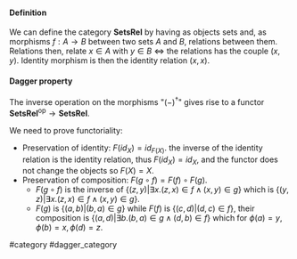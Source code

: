 
#### Definition
We can define the category **SetsRel** by having as objects sets and, as morphisms $f: A \rightarrow B$ between two sets $A$ and $B$, relations between them.
Relations then, relate $x\in A$ with $y \in B$ $\iff$ the relations has the couple $(x, y)$.
Identity morphism is then the identity relation $(x, x)$.

#### Dagger property

The inverse operation on the morphisms "$(-)^\dagger$" gives rise to a functor $\textbf{SetsRel}^\text{op} \rightarrow \textbf{SetsRel}$.

We need to prove functoriality:

- Preservation of identity: $F(id_X)=id_{F(X)}$. the inverse of the identity relation is the identity relation, thus $F(id_X) = id_X$, and the functor does not change the objects so $F(X) = X$.
- Preservation of composition: $F(g \circ f) = F(f) \circ F(g)$.
	- $F(g\circ f)$ is the inverse of $\{(z, y) | \exists x . (z, x) \in f \land (x, y) \in g\}$ which is $\{(y, z) | \exists x . (z, x) \in f \land (x, y) \in g\}$. 
	- $F(g)$ is $\{(a, b) | (b, a) \in g\}$ while $F(f)$ is $\{(c, d) | (d, c) \in f\}$, their composition is $\{(a, d)| \exists b. (b, a) \in g \land (d, b) \in f\}$ which for $\phi(a)=y, \phi(b)=x, \phi(d)=z$.

#category #dagger_category